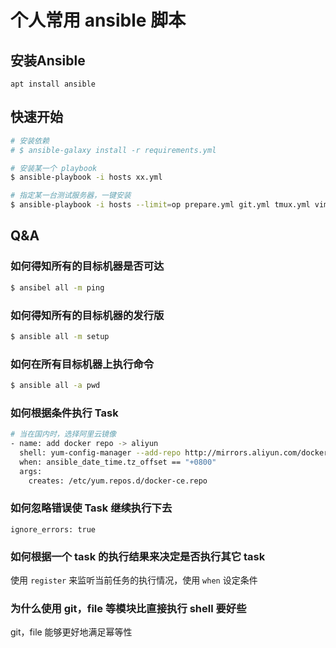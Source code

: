 # 个人常用 ansible 脚本

## 安装Ansible

`apt install ansible`

## 快速开始

``` bash
# 安装依赖
# $ ansible-galaxy install -r requirements.yml

# 安装某一个 playbook
$ ansible-playbook -i hosts xx.yml

# 指定某一台测试服务器，一键安装
$ ansible-playbook -i hosts --limit=op prepare.yml git.yml tmux.yml vim.yml language.yml zsh.yml
```

## Q&A

### 如何得知所有的目标机器是否可达

``` bash
$ ansibel all -m ping
```

### 如何得知所有的目标机器的发行版

``` bash
$ ansible all -m setup
```

### 如何在所有目标机器上执行命令

``` bash
$ ansible all -a pwd
```

### 如何根据条件执行 Task

``` bash
# 当在国内时，选择阿里云镜像
- name: add docker repo -> aliyun
  shell: yum-config-manager --add-repo http://mirrors.aliyun.com/docker-ce/linux/centos/docker-ce.repo
  when: ansible_date_time.tz_offset == "+0800"
  args:
    creates: /etc/yum.repos.d/docker-ce.repo 
```

### 如何忽略错误使 Task 继续执行下去

`ignore_errors: true`


### 如何根据一个 task 的执行结果来决定是否执行其它 task

使用 `register` 来监听当前任务的执行情况，使用 `when` 设定条件

### 为什么使用 git，file 等模块比直接执行 shell 要好些

git，file 能够更好地满足幂等性
